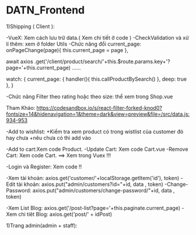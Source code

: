 # DATN_Frontend
1)Shipping ( Client ):

-VueX: Xem cách lưu trữ data.( Xem chi tiết ở code )
-CheckValidation và xử lí thêm: xem ở folder Utils 
-Chức năng đổi current_page:
onPageChange(page){
      this.current_page = page
    },
    
    
await axios
        .get('/client/product/search/'+this.$route.params.key+'?page='+this.current_page)
        ......      
        
watch: {
    current_page: {
      handler(){
        this.callProductBySearch()
      },
      deep: true
    },
  }
  
-Chức năng Filter theo rating hoặc theo size:
 thể xem trong Shop.vue

Tham Khảo: https://codesandbox.io/s/react-filter-forked-knod0?fontsize=14&hidenavigation=1&theme=dark&view=preview&file=/src/data.js:934-953

-Add to wishlist:
+Kiểm tra xem product có trong wistlist của customer đó hay chưa
+nêu chưa có thì add vào

-Add to cart:Xem code Product.
-Update Cart: Xem code Cart.vue
-Remove Cart: Xem code Cart.
==> Xem trong Vuex !!!

-Login và Register: Xem code !!

-Xem tài khoản:  axios.get('customer/'+localStorage.getItem('id'), token)
-Edit tài khoản:  axios.put("admin/customers?id="+id, data , token)
-Change-Password:   axios.put("admin/customers/change-password/"+id, data , token)

-Xem List Blog:  axios.get('/post-list?page='+this.paginate.current_page)
-Xem chi tiêt Blog:   axios.get('post/' + idPost)




1)Trang admin(admin + staff):





